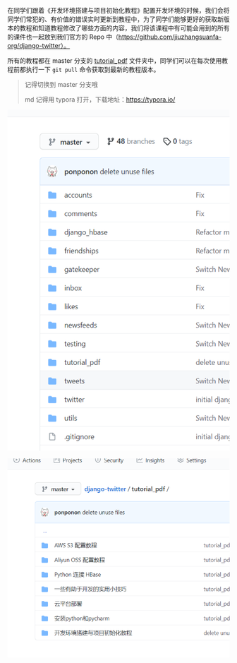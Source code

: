 在同学们跟着《开发环境搭建与项目初始化教程》配置开发环境的时候，我们会将同学们常犯的、有价值的错误实时更新到教程中，为了同学们能够更好的获取新版本的教程和知道教程修改了哪些方面的内容，我们将该课程中有可能会用到的所有的课件也一起放到我们官方的 Repo 中（https://github.com/jiuzhangsuanfa-org/django-twitter）。

所有的教程都在 master 分支的 [tutorial_pdf](https://github.com/jiuzhangsuanfa-org/django-twitter/tree/master/tutorial_pdf) 文件夹中，同学们可以在每次使用教程前都执行一下 `git pull` 命令获取到最新的教程版本。

> 记得切换到 master 分支哦
> 
> 
> md 记得用 typora 打开，下载地址：https://typora.io/

![image-20210812225121814](.\imgs\image-20210812225121814.png)

![image-20210812225220907](.\imgs\image-20210812225220907.png)